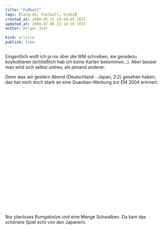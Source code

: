 ```yaml
---
title: "Fußball"
tags: [lang:de, Football, Video]
created_at: 2006-05-31 14:44:05 CEST
updated_at: 2009-07-06 22:14:16 CEST
author: Holger Just

kind: article
publish: true
---
```


Eingentlich wollt ich ja nix über die WM schreiben, sie geradezu boykottieren (schließlich hab ich keine Karten bekommen...). Aber besser man wird sich selbst untreu, als jemand anderer.

Denn was wir gestern Abend (Deutschland - Japan, 2:2) gesehen haben, das hat mich doch stark an eine Guardian-Werbung zur EM 2004 erinnert.

<object width="480" height="385"><param name="movie" value="http://www.youtube-nocookie.com/v/v5oK9BiGEl8&amp;hl=de&amp;fs=1&amp;color1=0x3a3a3a&amp;color2=0x999999&amp;hd=1"></param><param name="allowFullScreen" value="true"></param><param name="allowscriptaccess" value="always"></param><embed src="http://www.youtube-nocookie.com/v/v5oK9BiGEl8&amp;hl=de&amp;fs=1&amp;color1=0x3a3a3a&amp;color2=0x999999&amp;hd=1" type="application/x-shockwave-flash" allowscriptaccess="always" allowfullscreen="true" width="480" height="385"></embed></object>

Nur planloses Rumgebolze und eine Menge Schwalben. Da kam das schönere Spiel echt von den Japanern.
